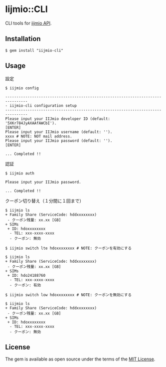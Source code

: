 # Iijmio::CLI

CLI tools for [iijmio API](https://api.iijmio.jp).

## Installation

```
$ gem install "iijmio-cli"
```

## Usage

設定

```
$ iijmio config

--------------------------------------------------------------------------------
- iijmio-cli configuration setup
--------------------------------------------------------------------------------
Please input your IIJmio developer ID (default: '5XKr784JyAXAAfAWCbI').
[ENTER]
Please input your IIJmio username (default: '').
xxxx # NOTE: NOT mail address.
Please input your IIJmio password (default: '').
[ENTER]

... Completed !!
```

認証

```
$ iijmio auth

Please input your IIJmio password.

... Completed !!
```

クーポン切り替え（１分間に１回まで）

```
$ iijmio ls
+ Family Share (ServiceCode: hddxxxxxxxx)
 - クーポン残量: xx.xx [GB]
+ SIMs
 + ID: hdoxxxxxxxx
  - TEL: xxx-xxxx-xxxx
  - クーポン: 無効

$ iijmio switch lte hdoxxxxxxxx # NOTE: クーポンを有効にする

$ iijmio ls
+ Family Share (ServiceCode: hddxxxxxxxx)
 - クーポン残量: xx.xx [GB]
+ SIMs
 + ID: hdo24188760
  - TEL: xxx-xxxx-xxxx
  - クーポン: 有効

$ iijmio switch low hdoxxxxxxxx # NOTE: クーポンを無効にする

$ iijmio ls
+ Family Share (ServiceCode: hddxxxxxxxx)
 - クーポン残量: xx.xx [GB]
+ SIMs
 + ID: hdoxxxxxxxx
  - TEL: xxx-xxxx-xxxx
  - クーポン: 無効
```

## License

The gem is available as open source under the terms of the [MIT License](http://opensource.org/licenses/MIT).
